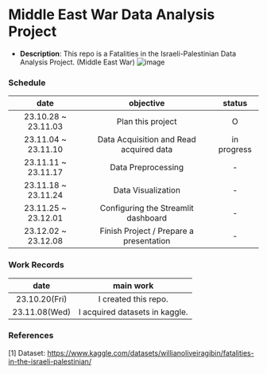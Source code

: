 # Middle East War Data Analysis Project
- <b>Description</b>: This repo is a Fatalities in the Israeli-Palestinian Data Analysis Project. (Middle East War)
![image](https://github.com/PSLeon24/Israeli-Palestinian_Data_Analysis_Project/assets/59058869/5494026b-468e-45c0-b12f-67cadb0bbf05)

### Schedule
|date|objective|status|
|:--:|:--:|:--:|
|23.10.28 ~ 23.11.03|Plan this project|O|
|23.11.04 ~ 23.11.10|Data Acquisition and Read acquired data|in progress|
|23.11.11 ~ 23.11.17|Data Preprocessing|-|
|23.11.18 ~ 23.11.24|Data Visualization|-|
|23.11.25 ~ 23.12.01|Configuring the Streamlit dashboard|-|
|23.12.02 ~ 23.12.08|Finish Project / Prepare a presentation|-|

### Work Records
|date|main work|
|:--:|:--:|
|23.10.20(Fri)|I created this repo.|
|23.11.08(Wed)|I acquired datasets in kaggle.|

### References
[1] Dataset: https://www.kaggle.com/datasets/willianoliveiragibin/fatalities-in-the-israeli-palestinian/
